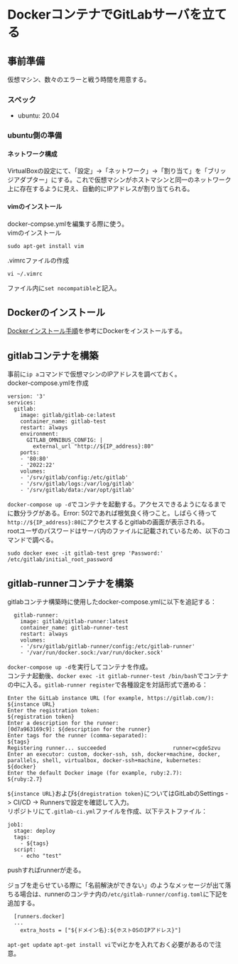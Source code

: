 # DockerコンテナでGitLabサーバを立てる

## 事前準備
仮想マシン、数々のエラーと戦う時間を用意する。

### スペック
- ubuntu: 20.04

### ubuntu側の準備

#### ネットワーク構成
VirtualBoxの設定にて、「設定」->「ネットワーク」->「割り当て」を「ブリッジアダプター」にする。これで仮想マシンがホストマシンと同一のネットワーク上に存在するように見え、自動的にIPアドレスが割り当てられる。

#### vimのインストール
docker-compse.ymlを編集する際に使う。  
vimのインストール
```
sudo apt-get install vim
```
.vimrcファイルの作成
```
vi ~/.vimrc
```
ファイル内に`set nocompatible`と記入。

## Dockerのインストール
[Dockerインストール手順](../Docker%E3%82%A4%E3%83%B3%E3%82%B9%E3%83%88%E3%83%BC%E3%83%AB/README.md)を参考にDockerをインストールする。

## gitlabコンテナを構築
事前に`ip a`コマンドで仮想マシンのIPアドレスを調べておく。  
docker-compose.ymlを作成
```
version: '3'
services:
  gitlab:
    image: gitlab/gitlab-ce:latest
    container_name: gitlab-test
    restart: always
    environment:
      GITLAB_OMNIBUS_CONFIG: |
        external_url "http://${IP_address}:80"
    ports:
    - '80:80'
    - '2022:22'
    volumes:
    - '/srv/gitlab/config:/etc/gitlab'
    - '/srv/gitlab/logs:/var/log/gitlab'
    - '/srv/gitlab/data:/var/opt/gitlab'
```
`docker-compose up -d`でコンテナを起動する。アクセスできるようになるまでに数分ラグがある。Error: 502であれば根気良く待つこと。しばらく待って`http://${IP_address}:80`にアクセスするとgitlabの画面が表示される。  
rootユーザのパスワードはサーバ内のファイルに記載されているため、以下のコマンドで調べる。
```
sudo docker exec -it gitlab-test grep 'Password:' /etc/gitlab/initial_root_password
```

## gitlab-runnerコンテナを構築
gitlabコンテナ構築時に使用したdocker-compose.ymlに以下を追記する：
```
  gitlab-runner:
    image: gitlab/gitlab-runner:latest
    container_name: gitlab-runner-test
    restart: always
    volumes:
    - '/srv/gitlab/gitlab-runner/config:/etc/gitlab-runner'
    - '/var/run/docker.sock:/var/run/docker.sock'
```
`docker-compose up -d`を実行してコンテナを作成。  
コンテナ起動後、`docker exec -it gitlab-runner-test /bin/bash`でコンテナの中に入る。`gitlab-runner register`で各種設定を対話形式で進める：  
```
Enter the GitLab instance URL (for example, https://gitlab.com/):
${instance URL}
Enter the registration token:
${registration token}
Enter a description for the runner:
[0d7a963169c9]: ${description for the runner}
Enter tags for the runner (comma-separated):
${tags}
Registering runner... succeeded                     runner=cgdeSzvu
Enter an executor: custom, docker-ssh, ssh, docker+machine, docker, parallels, shell, virtualbox, docker-ssh+machine, kubernetes:
${docker}
Enter the default Docker image (for example, ruby:2.7):
${ruby:2.7}
````
`${instance URL}`および`${dregistration token}`についてはGitLabのSettings -> CI/CD -> Runnersで設定を確認して入力。  
リポジトリにて`.gitlab-ci.yml`ファイルを作成、以下テストファイル：
```
job1:
  stage: deploy
  tags:
    - ${tags}
  script:
    - echo "test"
```
pushすればrunnerが走る。

ジョブを走らせている際に「名前解決ができない」のようなメッセージが出て落ちる場合は、runnerのコンテナ内の`/etc/gitlab-runner/config.toml`に下記を追加する。
```
  [runners.docker]
  ...
    extra_hosts = ["${ドメイン名}:${ホストOSのIPアドレス}"]    
```
`apt-get update` `apt-get install vi`でviとかを入れておく必要があるので注意。
